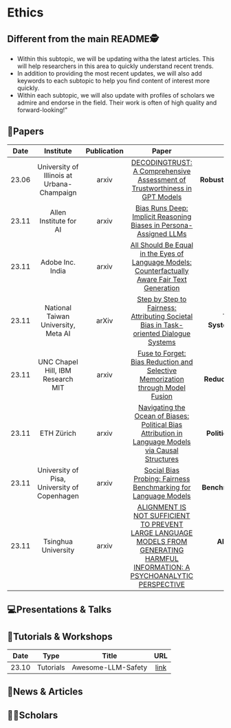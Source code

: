 # Ethics

## Different from the main README🕵️

- Within this subtopic, we will be updating witha the latest articles. This will help researchers in this area to quickly understand recent trends.
- In addition to providing the most recent updates, we will also add keywords to each subtopic to help you find content of interest more quickly.
- Within each subtopic, we will also update with profiles of scholars we admire and endorse in the field. Their work is often of high quality and forward-looking!"


## 📑Papers

| Date  |                 Institute                  | Publication |                                                                Paper                                                                |                             Keywords                              |
|:-----:|:------------------------------------------:|:-----------:|:-----------------------------------------------------------------------------------------------------------------------------------:|:-----------------------------------------------------------------:|
| 23.06 | University of Illinois at Urbana-Champaign |    arxiv    |           [DECODINGTRUST: A Comprehensive Assessment of Trustworthiness in GPT Models](https://arxiv.org/abs/2306.11698)            |        **Robustness**&**Ethics**&**Privacy**&**Toxicity**         |
| 23.11 |           Allen Institute for AI           |    arxiv    |               [Bias Runs Deep: Implicit Reasoning Biases in Persona-Assigned LLMs](https://arxiv.org/abs/2311.04892)                |                     **Bias**&**Stereotypes**                      |
| 23.11 |              Adobe Inc. India              |    arxiv    | [All Should Be Equal in the Eyes of Language Models: Counterfactually Aware Fair Text Generation](https://arxiv.org/abs/2311.05451) |                      **Fairness**&**Biases**                      |
| 23.11 |    National Taiwan University, Meta AI     |    arXiv    |      [Step by Step to Fairness: Attributing Societal Bias in Task-oriented Dialogue Systems](https://arxiv.org/abs/2311.06513)      | **Task-oriented Dialogue Systems**&**Societal Bias**&**Fairness** |
| 23.11 |     UNC Chapel Hill, IBM Research MIT      |    arxiv    |         [Fuse to Forget: Bias Reduction and Selective Memorization through Model Fusion](https://arxiv.org/abs/2311.07682)          |  **Model Fusion**&**Bias Reduction**&**Selective Memorization**   |
| 23.11 | ETH Zürich | arxiv | [Navigating the Ocean of Biases: Political Bias Attribution in Language Models via Causal Structures](https://arxiv.org/abs/2311.08605) | **Political Debates**&**Bias Attribution**|
| 23.11 | University of Pisa, University of Copenhagen | arxiv | [Social Bias Probing: Fairness Benchmarking for Language Models](https://arxiv.org/abs/2311.09090) | **Social Biases**&**Fairness Benchmarking**&**Identity Stereotypes** |
| 23.11 | Tsinghua University | arxiv | [ALIGNMENT IS NOT SUFFICIENT TO PREVENT LARGE LANGUAGE MODELS FROM GENERATING HARMFUL INFORMATION: A PSYCHOANALYTIC PERSPECTIVE](https://arxiv.org/abs/2311.08487) | **Alignment**&**Psychoanalysis Theory**&**Ethics** |


## 💻Presentations & Talks


## 📖Tutorials & Workshops

| Date  |   Type    |       Title        |                         URL                          |
|:-----:|:---------:|:------------------:|:----------------------------------------------------:|
| 23.10 | Tutorials | Awesome-LLM-Safety | [link](https://github.com/ydyjya/Awesome-LLM-Safety) |

## 📰News & Articles

## 🧑‍🏫Scholars
